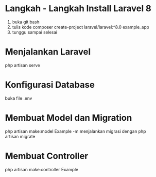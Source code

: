 # Langkah - Langkah Install Laravel 8
1. buka git bash
2. tulis kode composer create-project laravel/laravel:^8.0 example_app
3. tunggu sampai selesai

# Menjalankan Laravel
php artisan serve

# Konfigurasi Database
buka file .env

# Membuat Model dan Migration
php artisan make:model Example -m
menjalankan migrasi dengan php artisan migrate

# Membuat Controller
php artisan make:controller Example
